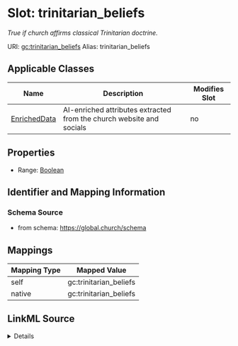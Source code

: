 

# Slot: trinitarian_beliefs 


_True if church affirms classical Trinitarian doctrine._





URI: [gc:trinitarian_beliefs](https://global.church/schema/trinitarian_beliefs)
Alias: trinitarian_beliefs

<!-- no inheritance hierarchy -->





## Applicable Classes

| Name | Description | Modifies Slot |
| --- | --- | --- |
| [EnrichedData](EnrichedData.md) | AI-enriched attributes extracted from the church website and socials |  no  |






## Properties

* Range: [Boolean](Boolean.md)




## Identifier and Mapping Information






### Schema Source


* from schema: https://global.church/schema




## Mappings

| Mapping Type | Mapped Value |
| ---  | ---  |
| self | gc:trinitarian_beliefs |
| native | gc:trinitarian_beliefs |




## LinkML Source

<details>
```yaml
name: trinitarian_beliefs
description: True if church affirms classical Trinitarian doctrine.
from_schema: https://global.church/schema
rank: 1000
alias: trinitarian_beliefs
domain_of:
- EnrichedData
range: boolean

```
</details>